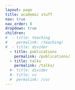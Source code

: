 ```yaml
---
layout: page
title: academic stuff
nav: true
nav_order: 8
dropdown: true
children:
#  - title: teaching
#    permalink: /teaching/
#  - title: divider
  - title: publications
    permalink: /publications/
  - title: talks
    permalink: /talks/
  #- title: divider
  #- title: cv
  #  permalink: /cv/
---
```

